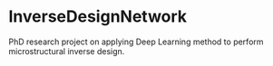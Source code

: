 # InverseDesignNetwork
PhD research project on applying Deep Learning method to perform microstructural inverse design.
